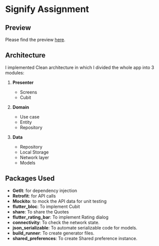 # Signify Assignment

## Preview
Please find the preview [here](https://github.com/rahulguptaiOS/signify_assignment/assets/21958208/f569b013-e542-45aa-bdd7-f99168242892).

## Architecture
I implemented Clean architecture in which I divided the whole app into 3 modules:
1. **Presenter**
    - Screens
    - Cubit

2. **Domain**
    - Use case
    - Entity
    - Repository

3. **Data**
    - Repository
    - Local Storage
    - Network layer
    - Models

## Packages Used
- **GetIt**: for dependency injection
- **Retrofit**: for API calls
- **Mockito**: to mock the API data for unit testing
- **flutter_bloc**: To implement Cubit
- **share**: To share the Quotes
- **flutter_rating_bar**: To implement Rating dialog
- **connectivity**: To check the network state.
- **json_serializable**: To automate serializable code for models.
- **build_runner**: To create generator files.
- **shared_preferences**: To create Shared preference instance.

